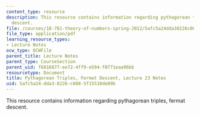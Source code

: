 ```yaml
---
content_type: resource
description: This resource contains information regarding pythagorean triples, fermat
  descent.
file: /courses/18-781-theory-of-numbers-spring-2012/5afc5a24dda38226c0085f15510de89b_MIT18_781S12_lec23.pdf
file_type: application/pdf
learning_resource_types:
- Lecture Notes
ocw_type: OCWFile
parent_title: Lecture Notes
parent_type: CourseSection
parent_uid: f6816877-ee72-4ff9-e594-f0771eaa96bb
resourcetype: Document
title: Pythagorean Triples, Fermat Descent, Lecture 23 Notes
uid: 5afc5a24-dda3-8226-c008-5f15510de89b
---
```

This resource contains information regarding pythagorean triples, fermat descent.

